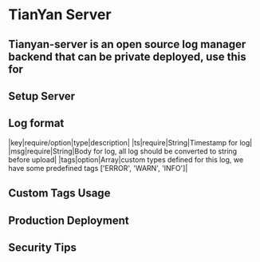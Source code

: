 # TianYan Server 
## Tianyan-server is an open source log manager backend that can be private deployed, use this for ####

## Setup Server

## Log format
|key|require/option|type|description|
|ts|require|String|Timestamp for log|
|msg|require|String|Body for log, all log should be converted to string before upload|
|tags|option|Array|custom types defined for this log, we have some predefined tags ['ERROR', 'WARN', 'INFO']|

## Custom Tags Usage

## Production Deployment

## Security Tips
